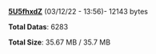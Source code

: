 [**5U5fhxdZ**](/data/5U5fhxdZ.txt) (03/12/22 - 13:56)- 12143 bytes

**Total Datas**: 6283

**Total Size**: 35.67 MB / 35.7 MB